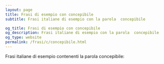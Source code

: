 ```yaml
---
layout: page
title: Frasi di esempio con concepibile 
subtitle: Frasi italiane di esempio con la parola  concepibile

og_title: Frasi di esempio con concepibile 
og_description: Frasi italiane di esempio con la parola  concepibile
og_type: website
permalink: /frasi/c/concepibile.html
---
```


Frasi italiane di esempio contenenti la parola concepibile:


